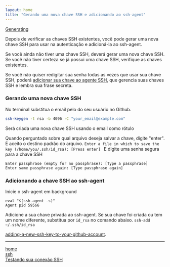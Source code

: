 ```yaml
---
layout: home
title: "Gerando uma nova chave SSH e adicionando ao ssh-agent"
---
```


[Generating](https://help.github.com/articles/generating-a-new-ssh-key-and-adding-it-to-the-ssh-agent)

Depois de verificar as chaves SSH existentes, você pode gerar uma nova chave SSH para usar na autenticação e adicioná-la ao ssh-agent.

Se você ainda não tiver uma chave SSH, deverá gerar uma nova chave SSH. Se você não tiver certeza se já possui uma chave SSH, verifique as chaves existentes.

Se você não quiser redigitar sua senha todas as vezes que usar sua chave SSH, poderá [adicionar sua chave ao agente SSH](https://help.github.com/articles/generating-a-new-ssh-key-and-adding-it-to-the-ssh-agent/#adding-your-ssh-key-to-the-ssh-agent), que gerencia suas chaves SSH e lembra sua frase secreta.

### Gerando uma nova chave SSH

No terminal substitua o email pelo do seu usuário no Github.
```bash
ssh-keygen -t rsa -b 4096 -C "your_email@example.com"
```
Será criada uma nova chave SSH usando o email como rótulo

Quando perguntado sobre qual arquivo deseja salvar a chave, digite "enter". É aceito o destino padrão do arquivo.
`Enter a file in which to save the key (/home/you/.ssh/id_rsa): [Press enter]
`
E digite uma senha segura para a chave SSH
```
Enter passphrase (empty for no passphrase): [Type a passphrase]
Enter same passphrase again: [Type passphrase again]
```

### Adicionando a chave SSH ao ssh-agent

Inicie o ssh-agent em background
```
eval "$(ssh-agent -s)"
Agent pid 59566
```
Adicione a sua chave privada ao ssh-agent. Se sua chave foi criada ou tem um nome diferente, substitua por `id_rsa` no comando abaixo.
`ssh-add ~/.ssh/id_rsa`

[adding-a-new-ssh-key-to-your-github-account](https://help.github.com/articles/adding-a-new-ssh-key-to-your-github-account).

***
[home](../)
<br>
[ssh](../ssh.html)
<br>
[Testando sua conexão SSH](../ssh/testing.html)
